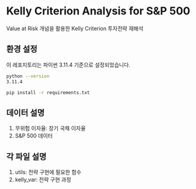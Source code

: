 # Kelly Criterion Analysis for S&P 500
Value at Risk 개념을 활용한 Kelly Criterion 투자전략 재해석

## 환경 설정
이 레포지토리는 파이썬 3.11.4 기준으로 설정되었습니다.
```bash
python --version
3.11.4
```

```bash
pip install -r requirements.txt
```

## 데이터 설명
1. 무위험 이자율: 장기 국채 이자율
2. S&P 500 데이터

## 각 파일 설명
1. utils: 전략 구현에 필요한 함수
2. kelly_var: 전략 구현 과정
